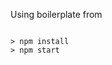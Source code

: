 

Using boilerplate from 
```https://github.com/StephenGrider/ReduxSimpleStarter.git

> npm install
> npm start
```


